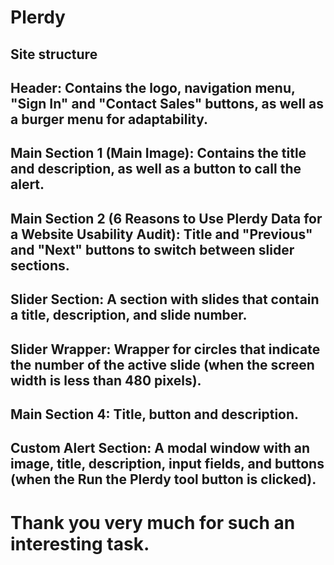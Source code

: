# Plerdy

## Site structure

## Header: Contains the logo, navigation menu, "Sign In" and "Contact Sales" buttons, as well as a burger menu for adaptability.

## Main Section 1 (Main Image): Contains the title and description, as well as a button to call the alert.

## Main Section 2 (6 Reasons to Use Plerdy Data for a Website Usability Audit): Title and "Previous" and "Next" buttons to switch between slider sections.

## Slider Section: A section with slides that contain a title, description, and slide number.

## Slider Wrapper: Wrapper for circles that indicate the number of the active slide (when the screen width is less than 480 pixels).

## Main Section 4: Title, button and description.

## Custom Alert Section: A modal window with an image, title, description, input fields, and buttons (when the Run the Plerdy tool button is clicked).

# Thank you very much for such an interesting task.
